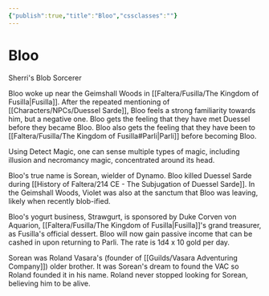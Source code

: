 ```yaml
---
{"publish":true,"title":"Bloo","cssclasses":""}
---
```




# Bloo

Sherri's Blob Sorcerer

Bloo woke up near the Geimshall Woods in [[Faltera/Fusilla/The Kingdom of Fusilla\|Fusilla]]. After the repeated mentioning of [[Characters/NPCs/Duessel Sarde]], Bloo feels a strong familiarity towards him, but a negative one. Bloo gets the feeling that they have met Duessel before they became Bloo. Bloo also gets the feeling that they have been to [[Faltera/Fusilla/The Kingdom of Fusilla#Parli\|Parli]] before becoming Bloo.

Using Detect Magic, one can sense multiple types of magic, including illusion and necromancy magic, concentrated around its head.

Bloo's true name is Sorean, wielder of Dynamo. Bloo killed Duessel Sarde during [[History of Faltera/214 CE - The Subjugation of Duessel Sarde]]. In the Geimshall Woods, Violet was also at the sanctum that Bloo was leaving, likely when recently blob-ified.

Bloo's yogurt business, Strawgurt, is sponsored by Duke Corven von Aquarion, [[Faltera/Fusilla/The Kingdom of Fusilla\|Fusilla]]'s grand treasurer, as Fusilla's official dessert. Bloo will now gain passive income that can be cashed in upon returning to Parli. The rate is 1d4 x 10 gold per day.

Sorean was Roland Vasara's (founder of [[Guilds/Vasara Adventuring Company]]) older brother. It was Sorean's dream to found the VAC so Roland founded it in his name. Roland never stopped looking for Sorean, believing him to be alive.
